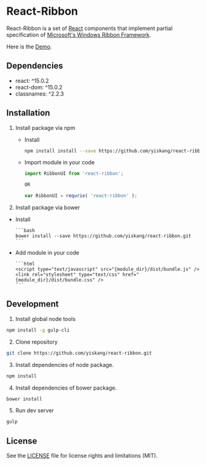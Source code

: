 # React-Ribbon

React-Ribbon is a set of [React](http://facebook.github.io/react/) components that implement partial specification of [Microsoft's Windows Ribbon Framework](https://msdn.microsoft.com/zh-tw/library/windows/desktop/dd316910).

Here is the [Demo](http://yiskang.github.io/react-ribbon/).

## Dependencies

- react: ^15.0.2
- react-dom: ^15.0.2
- classnames: ^2.2.3

## Installation

1. Install package via npm

   - Install

		```bash
		npm install install --save https://github.com/yiskang/react-ribbon.git
		```

   - Import module in your code

		```javascript
		import RibbonUI from 'react-ribbon';

		OR

		var RibbonUI = requrie( 'react-ribbon' );
		```

2. Install package via bower

  - Install

		```bash
		bower install --save https://github.com/yiskang/react-ribbon.git
		```

  - Add module in your code

		```html
		<script type="text/javascript" src="{module_dir}/dist/bundle.js" />
		<link rel="stylesheet" type="text/css" href="{module_dir}/dist/bundle.css" />
		```

## Development

1.  Install global node tools

  ```bash
  npm install -g gulp-cli
  ```

2.  Clone repository

  ```bash
  git clone https://github.com/yiskang/react-ribbon.git
  ```

3.  Install dependencies of node package.

  ```bash
  npm install
  ```

4.  Install dependencies of bower package.

  ```bash
  bower install
  ```

5.  Run dev server

  ```bash
  gulp
  ```

## License

See the [LICENSE](LICENSE) file for license rights and limitations (MIT).
